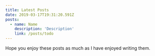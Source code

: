 ```yaml
---
title: Latest Posts
date: 2019-03-17T19:31:20.591Z
posts:
  - name: Name
    description: 'Description'
    link: /posts/todo
---
```

Hope you enjoy these posts as much as I have enjoyed writing them.